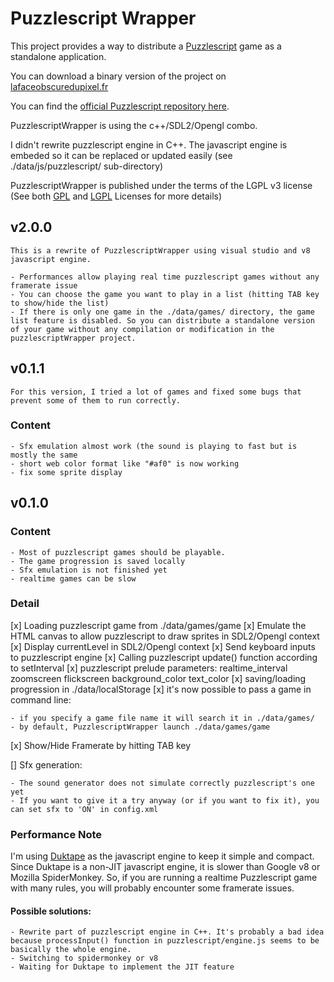 # Puzzlescript Wrapper

This project provides a way to distribute a [Puzzlescript](https://www.puzzlescript.net/) game as a standalone application.

You can download a binary version of the project on [lafaceobscuredupixel.fr](http://lafaceobscuredupixel.fr/#/labo/puzzlescriptWrapper)

You can find the [official Puzzlescript repository here](https://github.com/increpare/PuzzleScript).

PuzzlescriptWrapper is using the c++/SDL2/Opengl combo.

I didn't rewrite puzzlescript engine in C++. The javascript engine is embeded so it can be replaced or updated easily (see ./data/js/puzzlescript/ sub-directory)

PuzzlescriptWrapper is published under the terms of the LGPL v3 license (See both [GPL](https://www.gnu.org/licenses/gpl.txt) and [LGPL](https://www.gnu.org/licenses/lgpl.txt) Licenses for more details)

## v2.0.0

	This is a rewrite of PuzzlescriptWrapper using visual studio and v8 javascript engine.
	
	- Performances allow playing real time puzzlescript games without any framerate issue
	- You can choose the game you want to play in a list (hitting TAB key to show/hide the list)
	- If there is only one game in the ./data/games/ directory, the game list feature is disabled. So you can distribute a standalone version of your game without any compilation or modification in the puzzlescriptWrapper project.

## v0.1.1

	For this version, I tried a lot of games and fixed some bugs that prevent some of them to run correctly.
	
### Content

	- Sfx emulation almost work (the sound is playing to fast but is mostly the same
	- short web color format like "#af0" is now working
	- fix some sprite display
	
## v0.1.0

### Content

	- Most of puzzlescript games should be playable.
	- The game progression is saved locally
	- Sfx emulation is not finished yet
	- realtime games can be slow

### Detail

[x]	Loading puzzlescript game from ./data/games/game
[x]	Emulate the HTML canvas to allow puzzlescript to draw sprites in SDL2/Opengl context
[x]	Display currentLevel in SDL2/Opengl context
[x]	Send keyboard inputs to puzzlescript engine
[x]	Calling puzzlescript update() function according to setInterval
[x]	puzzlescript prelude parameters: realtime_interval zoomscreen flickscreen background_color text_color
[x]	saving/loading progression in ./data/localStorage
[x]	it's now possible to pass a game in command line:

	- if you specify a game file name it will search it in ./data/games/
	- by default, PuzzlescriptWrapper launch ./data/games/game
		
[x]	Show/Hide Framerate by hitting TAB key

[]	Sfx generation:

	- The sound generator does not simulate correctly puzzlescript's one yet
	- If you want to give it a try anyway (or if you want to fix it), you can set sfx to 'ON' in config.xml

### Performance Note

I'm using [Duktape](http://duktape.org/) as the javascript engine to keep it simple and compact. Since Duktape is a non-JIT javascript engine, it is slower than Google v8 or Mozilla SpiderMonkey. So, if you are running a realtime Puzzlescript game with many rules, you will probably encounter some framerate issues.

#### Possible solutions:

	- Rewrite part of puzzlescript engine in C++. It's probably a bad idea because processInput() function in puzzlescript/engine.js seems to be basically the whole engine.
	- Switching to spidermonkey or v8
	- Waiting for Duktape to implement the JIT feature
